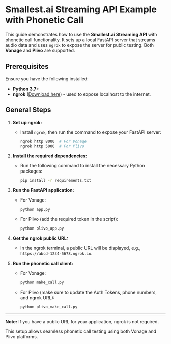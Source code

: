 # Smallest.ai Streaming API Example with Phonetic Call

This guide demonstrates how to use the **Smallest.ai Streaming API** with phonetic call functionality. It sets up a local FastAPI server that streams audio data and uses `ngrok` to expose the server for public testing. Both **Vonage** and **Plivo** are supported.

## Prerequisites

Ensure you have the following installed:

- **Python 3.7+**
- **ngrok** ([Download here](https://ngrok.com/download)) - used to expose localhost to the internet.

## General Steps

1. **Set up ngrok:**
   - Install `ngrok`, then run the command to expose your FastAPI server:
     ```bash
     ngrok http 8000  # For Vonage
     ngrok http 5000  # For Plivo
     ```

2. **Install the required dependencies:**
   - Run the following command to install the necessary Python packages:
     ```bash
     pip install -r requirements.txt
     ```

3. **Run the FastAPI application:**
   - For Vonage:
     ```bash
     python app.py
     ```
   - For Plivo (add the required token in the script):
     ```bash
     python plivo_app.py
     ```

4. **Get the ngrok public URL:**
   - In the ngrok terminal, a public URL will be displayed, e.g., `https://abcd-1234-5678.ngrok.io`.

5. **Run the phonetic call client:**
   - For Vonage:
     ```bash
     python make_call.py
     ```
   - For Plivo (make sure to update the Auth Tokens, phone numbers, and ngrok URL):
     ```bash
     python plivo_make_call.py
     ```

---

**Note:** If you have a public URL for your application, ngrok is not required.

This setup allows seamless phonetic call testing using both Vonage and Plivo platforms.
